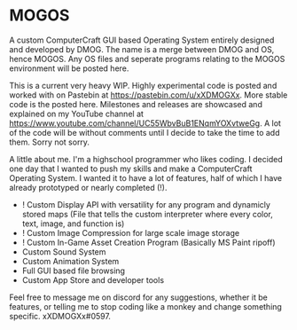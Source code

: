 # MOGOS
A custom ComputerCraft GUI based Operating System entirely designed and developed by DMOG.
The name is a merge between DMOG and OS, hence MOGOS.
Any OS files and seperate programs relating to the MOGOS environment will be posted here.

This is a current very heavy WIP.
Highly experimental code is posted and worked with on Pastebin at https://pastebin.com/u/xXDMOGXx. More stable code is the posted here.
Milestones and releases are showcased and explained on my YouTube channel at https://www.youtube.com/channel/UC55WbvBuB1ENqmYOXvtweGg.
A lot of the code will be without comments until I decide to take the time to add them. Sorry not sorry.

A little about me. I'm a highschool programmer who likes coding. I decided one day that I wanted to push my skills and make a ComputerCraft Operating System.
I wanted it to have a lot of features, half of which I have already prototyped or nearly completed (!).
- ! Custom Display API with versatility for any program and dynamicly stored maps (File that tells the custom interpreter where every color, text, image, and function is)
- ! Custom Image Compression for large scale image storage
- ! Custom In-Game Asset Creation Program (Basically MS Paint ripoff)
- Custom Sound System
- Custom Animation System
- Full GUI based file browsing
- Custom App Store and developer tools

Feel free to message me on discord for any suggestions, whether it be features, or telling me to stop coding like a monkey and change something specific. xXDMOGXx#0597.
